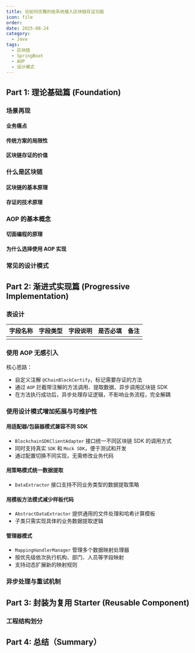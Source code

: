 ```yaml
---
title: 论如何优雅的给系统接入区块链存证功能
icon: file
order: 
date: 2025-08-24
category:
  - Java
tags:
  - 区块链
  - SpringBoot
  - AOP
  - 设计模式
---
```

## Part 1: 理论基础篇 (Foundation)

### 场景再现

#### 业务痛点

#### 传统方案的局限性

#### 区块链存证的价值

### 什么是区块链

#### 区块链的基本原理

#### 存证的技术原理


### AOP 的基本概念

#### 切面编程的原理

#### 为什么选择使用 AOP 实现

### 常见的设计模式

## Part 2: 渐进式实现篇 (Progressive Implementation)

### 表设计

| **字段名称** | **字段类型** | **字段说明** | **是否必填** | **备注** |
| -------- | -------- | -------- | -------- | ------ |
|          |          |          |          |        |

### 使用 AOP 无感引入 

  核心思路：
  - 自定义注解 `@ChainBlockCertify`，标记需要存证的方法
  - 通过 `AOP` 拦截带注解的方法调用、提取数据、异步调用区块链 SDK
  - 在方法执行成功后，异步处理存证逻辑，不影响业务流程，完全解耦

### 使用设计模式增加拓展与可维护性

#### 用适配器/包装器模式兼容不同 SDK

  - `BlockchainSDKClientAdapter` 接口统一不同区块链 SDK 的调用方式
  - 同时支持真实 `SDK` 和 `Mock SDK`，便于测试和开发
  - 通过配置切换不同实现，无需修改业务代码


#### 用策略模式统一数据提取

- `DataExtractor` 接口支持不同业务类型的数据提取策略

#### 用模板方法模式减少样板代码

- `AbstractDataExtractor` 提供通用的文件处理和哈希计算模板
- 子类只需实现具体的业务数据提取逻辑

#### 管理器模式

- `MappingHandlerManager` 管理多个数据映射处理器
- 按优先级依次执行机构、部门、人员等字段映射
- 支持动态扩展新的映射规则

### 异步处理与重试机制


## Part 3: 封装为复用 Starter (Reusable Component)


### 工程结构划分


### 

## Part 4: 总结（Summary）








 

 
